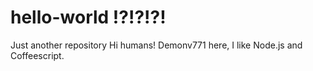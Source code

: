 # hello-world !?!?!?!
Just another  repository
Hi humans!
Demonv771 here, I like Node.js and Coffeescript.
